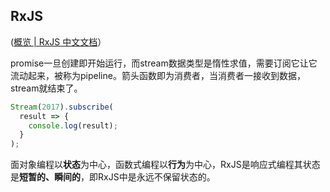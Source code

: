## RxJS

([概览 | RxJS 中文文档](https://cn.rx.js.org/manual/overview.html)）

promise一旦创建即开始运行，而stream数据类型是惰性求值，需要订阅它让它流动起来，被称为pipeline。箭头函数即为消费者，当消费者一接收到数据，stream就结束了。

```typescript
Stream(2017).subscribe(
  result => {
    console.log(result);
  }
);
```

面对象编程以**状态**为中心，函数式编程以**行为**为中心，RxJS是响应式编程其状态是**短暂的、瞬间的**，即RxJS中是永远不保留状态的。